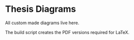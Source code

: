 # Thesis Diagrams

All custom made diagrams live here.

The build script creates the PDF versions required for LaTeX.
